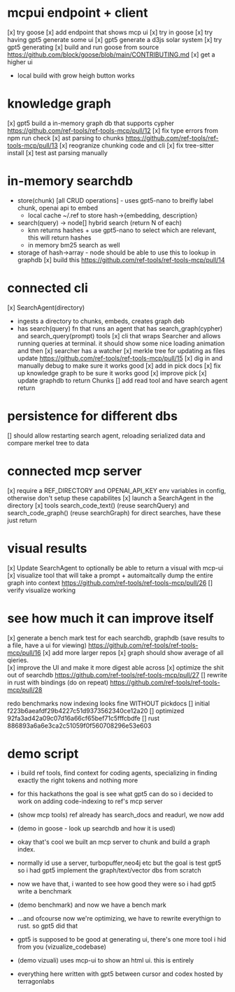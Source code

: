 # mcpui endpoint + client
[x] try goose 
[x] add endpoint that shows mcp ui
  [x] try in goose
[x] try having gpt5 generate some ui
[x] gpt5 generate a d3js solar system
[x] try gpt5 generating
[x] build and run goose from source https://github.com/block/goose/blob/main/CONTRIBUTING.md
[x] get a higher ui
- local build with grow heigh button works

# knowledge graph
[x] gpt5 build a in-memory graph db that supports cypher https://github.com/ref-tools/ref-tools-mcp/pull/12
  [x] fix type errors from npm run check
[x] ast parsing to chunks https://github.com/ref-tools/ref-tools-mcp/pull/13
  [x] reogranize chunking code and cli 
  [x] fix tree-sitter install
  [x] test ast parsing manually

# in-memory searchdb
- store(chunk) [all CRUD operations] - uses gpt5-nano to breifly label chunk, openai api to embed
  - local cache ~/.ref to store hash->{embedding, description}
- search(query) -> node[] 
  hybrid search (return N of each)
  - knn returns hashes + use gpt5-nano to select which are relevant, this will return hashes
  - in memory bm25 search as well
- storage of hash->array<node> - node should be able to use this to lookup in graphdb
[x] build this https://github.com/ref-tools/ref-tools-mcp/pull/14

# connected cli
[x] SearchAgent(directory)
  - ingests a directory to chunks, embeds, creates graph deb
  - has search(query) fn that runs an agent that has search_graph(cypher) and search_query(prompt) tools
[x] cli that wraps Searcher and allows running queries at terminal. it should show some nice loading animation and then 
[x] searcher has a watcher
[x] merkle tree for updating as files update
https://github.com/ref-tools/ref-tools-mcp/pull/15
[x] dig in and manually debug to make sure it works good
[x] add in pick docs
[x] fix up knowledge graph to be sure it works good
[x] improve pick
[x] update graphdb to return Chunks 
[] add read tool and have search agent return 

# persistence for different dbs
[] should allow restarting search agent, reloading serialized data and compare merkel tree to data

# connected mcp server
[x] require a REF_DIRECTORY and OPENAI_API_KEY env variables in config, otherwise don't setup these capabilites
[x] launch a SearchAgent in the directory
[x] tools search_code_text() (reuse searchQuery) and search_code_graph() (reuse searchGraph) for direct searches, have these just return 

# visual results
[x] Update SearchAgent to optionally be able to return a visual with mcp-ui 
[x] visualize tool that will take a prompt + automaitcally dump the entire graph into context https://github.com/ref-tools/ref-tools-mcp/pull/26
[] verify visualize working

# see how much it can improve itself
[x] generate a bench mark test for each searchdb, graphdb (save results to a file, have a ui for viewing) https://github.com/ref-tools/ref-tools-mcp/pull/16
[x] add more larger repos
[x] graph should show average of all qieries.  
[x] improve the UI and make it more digest able across
[x] optimize the shit out of searchdb https://github.com/ref-tools/ref-tools-mcp/pull/27
[] rewrite in rust with bindings (do on repeat) https://github.com/ref-tools/ref-tools-mcp/pull/28

redo benchmarks now indexing looks fine WITHOUT pickdocs
[] initial f223b6aeafdf29b4227c51d9373562340ce12a20
[] optimized 92fa3ad42a09c07d16a66cf65bef71c5fffcbdfe
[] rust  886893a6a6e3ca2c51059f0f560708296e53e603

# demo script
- i build ref tools, find context for coding agents, specializing in finding exactly the right tokens and nothing more
- for this hackathons the goal is see what gpt5 can do so i decided to work on adding code-indexing to ref's mcp server
- (show mcp tools) ref already has search_docs and readurl, we now add 
- (demo in goose - look up searchdb and how it is used)
- okay that's cool we built an mcp server to chunk and build a graph index. 
- normally id use a server, turbopuffer,neo4j etc but the goal is test gpt5 so i had gpt5 implement the graph/text/vector dbs from scratch
- now we have that, i wanted to see how good they were so i had gpt5 write a benchmark 
- (demo benchmark) and now we have a bench mark
- ...and ofcourse now we're optimizing, we have to rewrite everythign to rust. so gpt5 did that

- gpt5 is supposed to be good at generating ui, there's one more tool i hid from you  (vizualize_codebase)
- (demo vizuali) uses mcp-ui to show an html ui. this is entirely
- everything here written with gpt5 between cursor and codex hosted by terragonlabs